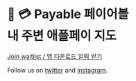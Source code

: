 <h1>
 💳 Payable 페이어블 <br />
내 주변 애플페이 지도
</h1>

[Join waitlist / 앱 다운로드 알림 받기](https://waitlist.payable.kr)

Follow us on [twitter](https://twitter.com/payable_kr) and [instagram](https://instagram.com/payable.official).
